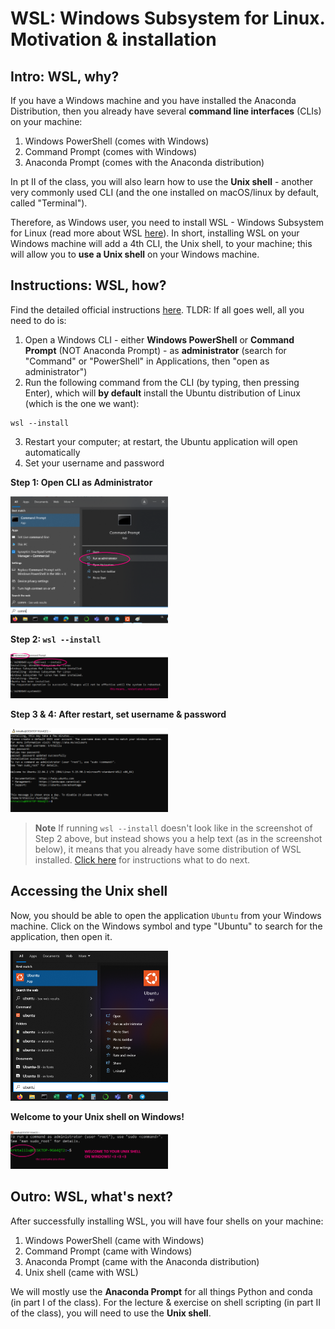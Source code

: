 # WSL: Windows Subsystem for Linux. Motivation & installation

## Intro: WSL, why?

If you have a Windows machine and you have installed the Anaconda Distribution, then you already have several **command line interfaces** (CLIs) on your machine:
1. Windows PowerShell (comes with Windows)
2. Command Prompt (comes with Windows)
3. Anaconda Prompt (comes with the Anaconda distribution)

In pt II of the class, you will also learn how to use the **Unix shell** - another very commonly used CLI (and the one installed on macOS/linux by default, called "Terminal"). 

Therefore, as Windows user, you need to install WSL - Windows Subsystem for Linux (read more about WSL [here](https://learn.microsoft.com/en-us/windows/wsl/about)). In short, installing WSL on your Windows machine will add a 4th CLI, the Unix shell, to your machine; this will allow you to **use a Unix shell** on your Windows machine. 

## Instructions: WSL, how?

Find the detailed official instructions [here](https://learn.microsoft.com/en-us/windows/wsl/install). TLDR: If all goes well, all you need to do is: 
1. Open a Windows CLI - either **Windows PowerShell** or **Command Prompt** (NOT Anaconda Prompt) - as **administrator** (search for "Command" or "PowerShell" in Applications, then "open as administrator")
2. Run the following command from the CLI (by typing, then pressing Enter), which will **by default** install the Ubuntu distribution of Linux (which is the one we want):
```
wsl --install
```

3. Restart your computer; at restart, the Ubuntu application will open automatically
4. Set your username and password

**Step 1: Open CLI as Administrator**

<p style="text-align:left;">
<img src="../images/cmd.png" alt="Open Command Prompt as Administrator" style="width:50%">
</p>

**Step 2: `wsl --install`**

<p style="text-align:left;">
<img src="../images/wsl-install.png" alt="Run wsl --install from CLI" style="width:50%">
</p>

**Step 3 & 4: After restart, set username & password**

<p style="text-align:left;">
<img src="../images/ubuntu-setup.png" alt="Run wsl --install from CLI" style="width:50%">
</p>

> **Note** If running `wsl --install` doesn't look like in the screenshot of Step 2 above, but instead shows you a help text (as in the screenshot below), it means that you already have some distribution of WSL installed. [Click here](./WSL_alreadyinstalled.md) for instructions what to do next.

## Accessing the Unix shell

Now, you should be able to open the application `Ubuntu` from your Windows machine. Click on the Windows symbol and type "Ubuntu" to search for the application, then open it.

<p style="text-align:left;">
<img src="../images/ubuntu.png" alt="Run wsl --install from CLI" style="width:50%">
</p>

**Welcome to your Unix shell on Windows!**

<p style="text-align:left;">
<img src="../images/unix-shell.png" alt="Run wsl --install from CLI" style="width:50%">
</p>

## Outro: WSL, what's next?

After successfully installing WSL, you will have four shells on your machine:
1. Windows PowerShell (came with Windows)
2. Command Prompt (came with Windows)
3. Anaconda Prompt (came with the Anaconda distribution)
4. Unix shell (came with WSL)

We will mostly use the **Anaconda Prompt** for all things Python and conda (in part I of the class). For the lecture & exercise on shell scripting (in part II of the class), you will need to use the **Unix shell**.